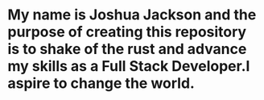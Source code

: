 # My name is Joshua Jackson and the purpose of creating this repository is to shake of the rust and advance my skills as a Full Stack Developer.I aspire to change the world.
